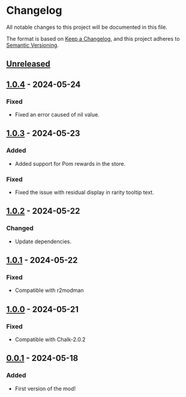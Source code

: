 # Changelog

All notable changes to this project will be documented in this file.

The format is based on [Keep a Changelog](https://keepachangelog.com/en/1.1.0/),
and this project adheres to [Semantic Versioning](https://semver.org/spec/v2.0.0.html).

## [Unreleased]

## [1.0.4] - 2024-05-24

### Fixed

- Fixed an error caused of nil value.

## [1.0.3] - 2024-05-23

### Added

- Added support for Pom rewards in the store.

### Fixed

- Fixed the issue with residual display in rarity tooltip text.

## [1.0.2] - 2024-05-22

### Changed

- Update dependencies.

## [1.0.1] - 2024-05-22

### Fixed

- Compatible with r2modman

## [1.0.0] - 2024-05-21

### Fixed

- Compatible with Chalk-2.0.2

## [0.0.1] - 2024-05-18

### Added

- First version of the mod!

[unreleased]: https://github.com/abevol/GoldenPom/compare/1.0.4...HEAD
[1.0.4]: https://github.com/abevol/GoldenPom/compare/1.0.3...1.0.4
[1.0.3]: https://github.com/abevol/GoldenPom/compare/1.0.2...1.0.3
[1.0.2]: https://github.com/abevol/GoldenPom/compare/1.0.1...1.0.2
[1.0.1]: https://github.com/abevol/GoldenPom/compare/1.0.0...1.0.1
[1.0.0]: https://github.com/abevol/GoldenPom/compare/0.0.1...1.0.0
[0.0.1]: https://github.com/abevol/GoldenPom/compare/61c0d02f8e98da3998326a045d6668aa21f412b2...0.0.1
